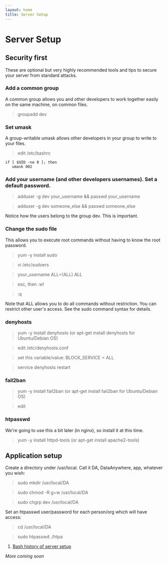 ```yaml
---
layout: home
title: Server Setup
---
```


# Server Setup

## Security first

These are optional but very highly recommended tools and tips to secure your server from standard attacks. 

### Add a common group

A common group allows you and other developers to work together easily on the same machine, on common files. 

> groupadd dev

### Set umask

A group-writable umask allows other developers in your group to write to your files. 

> edit /etc/bashrc

    if [ $UID -ne 0 ]; then
       umask 002

### Add your username (and other developers usernames). Set a default password.

> adduser -g dev your_username && passwd your_username

> adduser -g dev someone_else && passwd someone_else

Notice how the users belong to the group dev. This is important.

### Change the sudo file

This allows you to execute root commands without having to know the root password.

> yum -y install sudo

> vi /etc/sudoers

> your_username	ALL=(ALL) 	ALL

> esc, then :w!

> \:q

Note that ALL allows you to do all commands without restriction. You can restrict other user's access. See the sudo command syntax for details.

### denyhosts

> yum -y install denyhosts (or apt-get install denyhosts for Ubuntu/Debian OS)

> edit /etc/denyhosts.conf

> set this variable/value: BLOCK_SERVICE = ALL

> service denyhosts restart

### fail2ban

> yum -y install fail2ban (or apt-get install fail2ban for Ubuntu/Debian OS)

> edit 

### htpasswd

We\'re going to use this a bit later (in nginx), so install it at this time.

> yum -y install httpd-tools (or apt-get install apache2-tools)

## Application setup

Create a directory under /usr/local. Call it DA, DataAnywhere, app, whatever you wish:

> sudo mkdir /usr/local/DA

> sudo chmod -R g+w /usr/local/DA

> sudo chgrp dev /usr/local/DA

Set an htpasswd user/password for each person/org which will have access:

> cd /usr/local/DA

> sudo htpasswd ./htpa

1. [Bash history of server setup](https://github.com/dhornbein/DataAnywhere/blob/master/occupysandy/system/latest_hist.txt)

*More coming soon*
